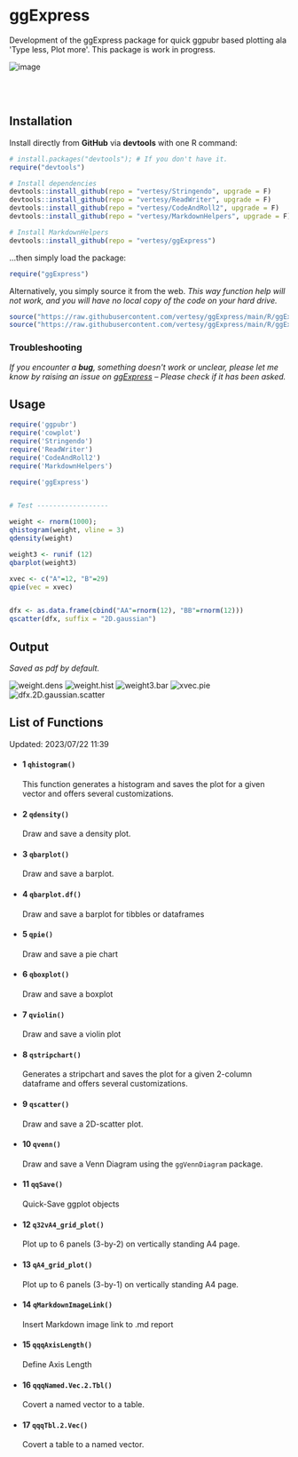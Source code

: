 # ggExpress
Development of the ggExpress package for quick ggpubr based plotting ala 'Type less, Plot more'.
This package is work in progress.

![image](https://github.com/vertesy/CON/assets/5101911/fb840023-9685-433b-af58-6003edd36830)

<br><br>

## Installation

Install directly from **GitHub** via **devtools** with one R command:

```R
# install.packages("devtools"); # If you don't have it.
require("devtools")

# Install dependencies
devtools::install_github(repo = "vertesy/Stringendo", upgrade = F)
devtools::install_github(repo = "vertesy/ReadWriter", upgrade = F)
devtools::install_github(repo = "vertesy/CodeAndRoll2", upgrade = F)
devtools::install_github(repo = "vertesy/MarkdownHelpers", upgrade = F)

# Install MarkdownHelpers
devtools::install_github(repo = "vertesy/ggExpress")
```

...then simply load the package:

```R
require("ggExpress")
```

Alternatively, you simply source it from the web. 
*This way function help will not work, and you will have no local copy of the code on your hard drive.*

```r
source("https://raw.githubusercontent.com/vertesy/ggExpress/main/R/ggExpress.functions.R")
source("https://raw.githubusercontent.com/vertesy/ggExpress/main/R/ggExpress.auxiliary.functions.R")
```

### Troubleshooting

*If you encounter a **bug**, something doesn't work or unclear, please let me know by raising an issue on [ggExpress](https://github.com/vertesy/ggExpress/issues) – Please check if it has been asked.*

## Usage

```r
require('ggpubr')
require('cowplot')
require('Stringendo')
require('ReadWriter')
require('CodeAndRoll2')
require('MarkdownHelpers')

require('ggExpress')


# Test ------------------

weight <- rnorm(1000); 
qhistogram(weight, vline = 3)
qdensity(weight)

weight3 <- runif (12)
qbarplot(weight3)

xvec <- c("A"=12, "B"=29)
qpie(vec = xvec)


dfx <- as.data.frame(cbind("AA"=rnorm(12), "BB"=rnorm(12)))
qscatter(dfx, suffix = "2D.gaussian")

```

## Output
*Saved as pdf by default.* 

![weight.dens](README.assets/weight.dens.png)
![weight.hist](README.assets/weight.hist.png)
![weight3.bar](README.assets/weight3.bar.png)
![xvec.pie](README.assets/xvec.pie.png)
![dfx.2D.gaussian.scatter](README.assets/dfx.2D.gaussian.scatter.png)



## List of Functions

Updated: 2023/07/22 11:39

- #### 1 `qhistogram()`

  This function generates a histogram and saves the plot for a given vector and offers several customizations.

- #### 2 `qdensity()`

  Draw and save a density plot.

- #### 3 `qbarplot()`

  Draw and save a barplot.

- #### 4 `qbarplot.df()`

  Draw and save a barplot for tibbles or dataframes

- #### 5 `qpie()`

  Draw and save a pie chart

- #### 6 `qboxplot()`

  Draw and save a boxplot

- #### 7 `qviolin()`

  Draw and save a violin plot

- #### 8 `qstripchart()`

  Generates a stripchart and saves the plot for a given 2-column dataframe and offers several customizations.

- #### 9 `qscatter()`

  Draw and save a 2D-scatter plot.

- #### 10 `qvenn()`

  Draw and save a Venn Diagram using the `ggVennDiagram` package.

- #### 11 `qqSave()`

  Quick-Save ggplot objects

- #### 12 `q32vA4_grid_plot()`

  Plot up to 6 panels (3-by-2) on vertically standing A4 page.

- #### 13 `qA4_grid_plot()`

  Plot up to 6 panels (3-by-1) on vertically standing A4 page.

- #### 14 `qMarkdownImageLink()`

  Insert Markdown image link to .md report

- #### 15 `qqqAxisLength()`

  Define Axis Length

- #### 16 `qqqNamed.Vec.2.Tbl()`

  Covert a named vector to a table.

- #### 17 `qqqTbl.2.Vec()`

  Covert a table to a named vector.

